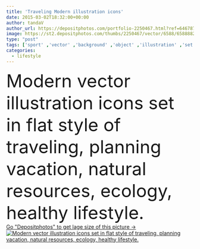 ```yaml
---
title: 'Traveling Modern illustration icons'
date: 2015-03-02T18:32:00+00:00
author: tandaV
author_url: https://depositphotos.com/portfolio-2250467.html?ref=64678756
image: https://st2.depositphotos.com/thumbs/2250467/vector/6588/65888829/api_thumb_450.jpg?forcejpeg=true
type: "post"
tags: ['sport' ,'vector' ,'background' ,'object' ,'illustration' ,'set' ,'bag' ,'holiday' ,'label' ,'season' ,'travel' ,'summer' ,'nature' ,'health' ,'healthy' ,'natural' ,'food' ,'tree' ,'medical' ,'mountain' ,'electric' ,'retro' ,'graphics' ,'ecology' ,'fingers' ,'forest' ,'flat' ,'lifestyle' ,'internet' ,'fitness' ,'eco' ,'web' ,'world' ,'tools' ,'tourism' ,'globe' ,'ecological' ,'vacation' ,'cycling' ,'hiking' ,'map' ,'adventure' ,'icons' ,'unusual' ,'backpack' ,'trip' ,'hike' ,'tourist' ,'voyage' ,'tour' ]
categories: 
  - lifestyle
---
```

<div aling="center">
            <font size="60"> Modern vector illustration icons set in flat style of traveling, planning vacation, natural resources, ecology, healthy lifestyle.</font>   
</div>
<div>
    <a href='https://depositphotos.com/65888829/stock-illustration-traveling-modern-illustration-icons.html?ref=64678756' target=_blank > Go "Depositphotos" to get lage size of this picture ->
        <img href='https://depositphotos.com/65888829/stock-illustration-traveling-modern-illustration-icons.html?ref=64678756' src='https://st2.depositphotos.com/2250467/6588/v/950/depositphotos_65888829-stock-illustration-traveling-modern-illustration-icons.jpg?forcejpeg=true' alt='Modern vector illustration icons set in flat style of traveling, planning vacation, natural resources, ecology, healthy lifestyle.' >
    </a>
</div>
